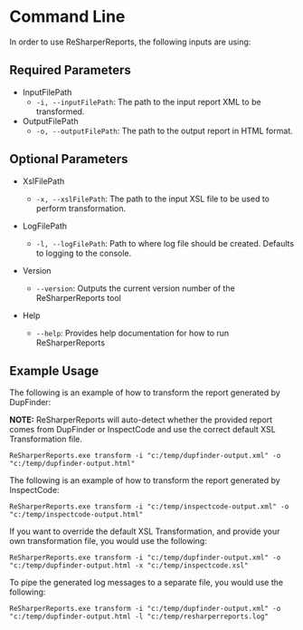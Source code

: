 # Command Line

In order to use ReSharperReports, the following inputs are using:

## Required Parameters
* InputFilePath
	* `-i, --inputFilePath`: The path to the input report XML to be transformed.
* OutputFilePath
	* `-o, --outputFilePath`: The path to the output report in HTML format.

## Optional Parameters
* XslFilePath
	* `-x, --xslFilePath`: The path to the input XSL file to be used to perform transformation.
* LogFilePath 
	* `-l, --logFilePath`: Path to where log file should be created.  Defaults to logging to the console.
	
* Version
	* `--version`: Outputs the current version number of the ReSharperReports tool
	
* Help
	* `--help`: Provides help documentation for how to run ReSharperReports

## Example Usage

The following is an example of how to transform the report generated by DupFinder:

**NOTE:** ReSharperReports will auto-detect whether the provided report comes from DupFinder or InspectCode and use the correct default XSL Transformation file.

`ReSharperReports.exe transform -i "c:/temp/dupfinder-output.xml" -o "c:/temp/dupfinder-output.html"`

The following is an example of how to transform the report generated by InspectCode:

`ReSharperReports.exe transform -i "c:/temp/inspectcode-output.xml" -o "c:/temp/inspectcode-output.html"`

If you want to override the default XSL Transformation, and provide your own transformation file, you would use the following:

`ReSharperReports.exe transform -i "c:/temp/dupfinder-output.xml" -o "c:/temp/dupfinder-output.html -x "c:/temp/inspectcode.xsl"`

To pipe the generated log messages to a separate file, you would use the following:

`ReSharperReports.exe transform -i "c:/temp/dupfinder-output.xml" -o "c:/temp/dupfinder-output.html -l "c:/temp/resharperreports.log"`